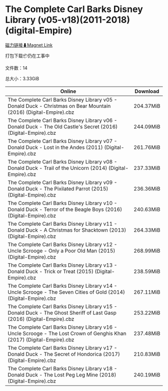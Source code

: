 # The Complete Carl Barks Disney Library (v05-v18)(2011-2018)(digital-Empire)

[磁力链接⬇Magnet Link](magnet:?xt=urn:btih:2b796b05b745747527769cbc1bd8bcb984eee489&dn=The%20Complete%20Carl%20Barks%20Disney%20Library%20%28v05-v18%29%282011-2018%29%28digital-Empire%29)

打包下载📦仍在工事中

文件数：14

总大小：3.33GiB

Online | Download
--- | ---
The Complete Carl Barks Disney Library v05 - Donald Duck - Christmas on Bear Mountain (2016) (Digital-Empire).cbz | 204.37MiB
The Complete Carl Barks Disney Library v06 - Donald Duck - The Old Castle's Secret (2016) (Digital-Empire).cbz | 244.09MiB
The Complete Carl Barks Disney Library v07 - Donald Duck - Lost in the Andes (2011) (Digital-Empire).cbz | 261.76MiB
The Complete Carl Barks Disney Library v08 - Donald Duck - Trail of the Unicorn (2014) (Digital-Empire).cbz | 237.33MiB
The Complete Carl Barks Disney Library v09 - Donald Duck - The Pixilated Parrot (2015) (Digital-Empire).cbz | 236.36MiB
The Complete Carl Barks Disney Library v10 - Donald Duck - Terror of the Beagle Boys (2016) (Digital-Empire).cbz | 240.63MiB
The Complete Carl Barks Disney Library v11 - Donald Duck - A Christmas for Shacktown (2013) (Digital-Empire).cbz | 264.33MiB
The Complete Carl Barks Disney Library v12 - Uncle Scrooge - Only a Poor Old Man (2015) (Digital-Empire).cbz | 268.99MiB
The Complete Carl Barks Disney Library v13 - Donald Duck - Trick or Treat (2015) (Digital-Empire).cbz | 238.59MiB
The Complete Carl Barks Disney Library v14 - Uncle Scrooge - The Seven Cities of Gold (2014) (Digital-Empire).cbz | 267.11MiB
The Complete Carl Barks Disney Library v15 - Donald Duck - The Ghost Sheriff of Last Gasp (2016) (Digital-Empire).cbz | 253.22MiB
The Complete Carl Barks Disney Library v16 - Uncle Scrooge - The Lost Crown of Genghis Khan (2017) (Digital-Empire).cbz | 237.48MiB
The Complete Carl Barks Disney Library v17 - Donald Duck - The Secret of Hondorica (2017) (Digital-Empire).cbz | 210.83MiB
The Complete Carl Barks Disney Library v18 - Donald Duck - The Lost Peg Leg Mine (2018) (Digital-Empire).cbz | 240.19MiB